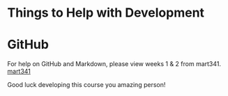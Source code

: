 # Things to Help with Development

# GitHub

For help on GitHub and Markdown, please view weeks 1 & 2 from mart341.
[mart341](https://montana-media-arts.github.io/mart341-webDev/modules/week-1/github-part1/)


Good luck developing this course you amazing person!
